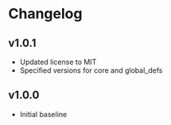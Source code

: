 # Changelog

## v1.0.1
- Updated license to MIT
- Specified versions for core and global_defs

## v1.0.0
- Initial baseline

